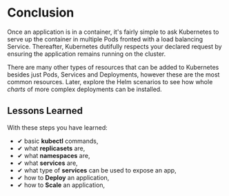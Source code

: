 # Conclusion #

Once an application is in a container, it's fairly simple to ask Kubernetes to serve up the container in multiple Pods fronted with a load balancing Service. Thereafter, Kubernetes dutifully respects your declared request by ensuring the application remains running on the cluster.

There are many other types of resources that can be added to Kubernetes besides just Pods, Services and Deployments, however these are the most common resources. Later, explore the Helm scenarios to see how whole _charts_ of more complex deployments can be installed.

## Lessons Learned ##

With these steps you have learned:

- &#x2714; basic **kubectl** commands,
- &#x2714; what **replicasets** are,
- &#x2714; what **namespaces** are,
- &#x2714; what **services** are,
- &#x2714; what type of **services** can be used to expose an app,
- &#x2714; how to **Deploy** an application,
- &#x2714; how to **Scale** an application,
